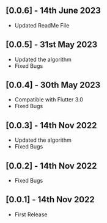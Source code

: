 ## [0.0.6] - 14th June 2023

* Updated ReadMe File

## [0.0.5] - 31st May 2023

* Updated the algorithm
* Fixed Bugs

## [0.0.4] - 30th May 2023

* Compatible with Flutter 3.0
* Fixed Bugs

## [0.0.3] - 14th Nov 2022

* Updated the algorithm
* Fixed Bugs

## [0.0.2] - 14th Nov 2022

* Fixed Bugs

## [0.0.1] - 14th Nov 2022

* First Release
